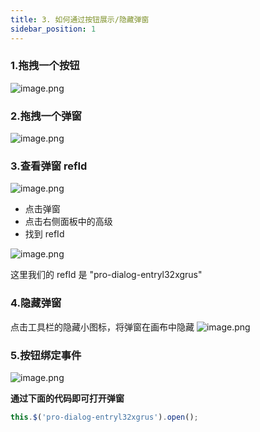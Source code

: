 ```yaml
---
title: 3. 如何通过按钮展示/隐藏弹窗
sidebar_position: 1
---
```

### 1.拖拽一个按钮

![image.png](https://cdn.nlark.com/yuque/0/2022/png/2622706/1652355202273-1a84b1e5-e33c-4686-b92b-633936423141.png#clientId=udd01ff56-e3fe-4&crop=0&crop=0&crop=1&crop=1&from=paste&height=906&id=u81f6abfa&margin=%5Bobject%20Object%5D&name=image.png&originHeight=1812&originWidth=3584&originalType=binary&ratio=1&rotation=0&showTitle=false&size=749009&status=done&style=none&taskId=u6f4bf7e1-db67-4fca-8107-04021936c00&title=&width=1792)
### 2.拖拽一个弹窗
![image.png](https://cdn.nlark.com/yuque/0/2022/png/2622706/1652355233863-6d65ee77-b2fa-4d51-a04c-f0582c99eb72.png#clientId=udd01ff56-e3fe-4&crop=0&crop=0&crop=1&crop=1&from=paste&height=811&id=u848a34e1&margin=%5Bobject%20Object%5D&name=image.png&originHeight=1622&originWidth=3578&originalType=binary&ratio=1&rotation=0&showTitle=false&size=774132&status=done&style=none&taskId=ue713e331-7ce0-4bd8-b41d-3ae1e07c69b&title=&width=1789)

### 3.查看弹窗 refId
![image.png](https://cdn.nlark.com/yuque/0/2022/png/2622706/1652355269097-3e5282ed-2fdd-4a3b-b9b8-d78fac69c42e.png#clientId=udd01ff56-e3fe-4&crop=0&crop=0&crop=1&crop=1&from=paste&height=794&id=ufd9346c1&margin=%5Bobject%20Object%5D&name=image.png&originHeight=1588&originWidth=3574&originalType=binary&ratio=1&rotation=0&showTitle=false&size=843332&status=done&style=none&taskId=ubc630826-e577-4dee-a2c3-5478bdf266a&title=&width=1787)

- 点击弹窗
- 点击右侧面板中的高级
- 找到 refId

![image.png](https://cdn.nlark.com/yuque/0/2022/png/2622706/1652355320821-dd2c85f7-a75e-495d-896a-67e4761561ac.png#clientId=udd01ff56-e3fe-4&crop=0&crop=0&crop=1&crop=1&from=paste&height=898&id=u4bf6b721&margin=%5Bobject%20Object%5D&name=image.png&originHeight=1796&originWidth=3584&originalType=binary&ratio=1&rotation=0&showTitle=false&size=993930&status=done&style=none&taskId=u8c648fa2-c660-4979-8991-1cf138d2372&title=&width=1792)

这里我们的 refId 是 "pro-dialog-entryl32xgrus"
### 4.隐藏弹窗
点击工具栏的隐藏小图标，将弹窗在画布中隐藏
![image.png](https://cdn.nlark.com/yuque/0/2022/png/2622706/1652355400766-f7bdca37-7ba9-497d-a7e2-ad1d92233a26.png#clientId=udd01ff56-e3fe-4&crop=0&crop=0&crop=1&crop=1&from=paste&height=784&id=ucbbe5086&margin=%5Bobject%20Object%5D&name=image.png&originHeight=1568&originWidth=3578&originalType=binary&ratio=1&rotation=0&showTitle=false&size=774518&status=done&style=none&taskId=u2c8e73cd-10c5-47d3-b96e-30e6840d1af&title=&width=1789)

### 5.按钮绑定事件
![image.png](https://cdn.nlark.com/yuque/0/2022/png/2622706/1652355486231-172c5797-c376-4f6f-94f7-8c3c593caa02.png#clientId=udd01ff56-e3fe-4&crop=0&crop=0&crop=1&crop=1&from=paste&height=907&id=ufcf7d50e&margin=%5Bobject%20Object%5D&name=image.png&originHeight=1814&originWidth=3584&originalType=binary&ratio=1&rotation=0&showTitle=false&size=845218&status=done&style=none&taskId=u7c2c54ce-9c18-4b29-a066-f3024a95443&title=&width=1792)

**通过下面的代码即可打开弹窗**

```typescript
this.$('pro-dialog-entryl32xgrus').open();
```
####
